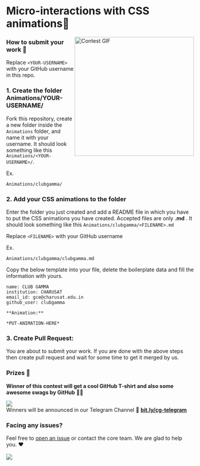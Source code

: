 # Micro-interactions with CSS animations💖
<img align="right" alt="Contest GIF" height=320 width=320 src="https://mir-s3-cdn-cf.behance.net/project_modules/disp/449d4a32693639.568f9cb659dd3.gif" />

### How to submit your work 📝

Replace `<YOUR-USERNAME>` with your GitHub username in this repo.

### 1. Create the folder Animations/YOUR-USERNAME/ 
Fork this repository, create a new folder inside the `Animations` folder, and name it with your username. It should look something like this `Animations/<YOUR-USERNAME>/`. 

Ex.
```
Animations/clubgamma/
```

### 2. Add your CSS animations to the folder
Enter the folder you just created and add a README file in which you have to put the CSS animations you have created. Accepted files are only **.md** . It should look something like this `Animations/clubgamma/<FILENAME>.md`

Replace `<FILENAME>` with your GitHub username

Ex.
```
Animations/clubgamma/clubgamma.md
```

Copy the below template into your file, delete the boilerplate data and fill the information with yours.
```
name: CLUB GAMMA
institution: CHARUSAT 
email_id: gce@charusat.edu.in
github_user: clubgamma

**Animation:** 

*PUT-ANIMATION-HERE*
```

### 3. Create Pull Request:

You are about to submit your work. If you are done with the above steps then create pull request and wait for some time to get it merged by us. 

### Prizes 🎁
  
**Winner of this contest will get a cool GitHub T-shirt and also some awesome swags by GitHub** 🥳🥳


[![](https://img.shields.io/badge/Telegram-Join-%232CA5E0.svg?&style=flat&logo=telegram&logoColor=white)](http://bit.ly/cg-telegram) <br>
Winners will be announced in our Telegram Channel :loudspeaker:  [**bit.ly/cg-telegram**](http://bit.ly/cg-telegram) <br>

### Facing any issues?

Feel free to [open an issue](https://github.com/clubgamma/micro-interactions-with-css-animations/issues/new?assignees=&labels=Query&template=query-regarding-submission.md&title=GITHUB_USERNAME) or contact the core team. We are glad to help you. ❤️
<br><br>
[![](https://img.shields.io/badge/Query-Ask_Us_Anything-yellow)](mailto:gce@charusat.edu.in?subject=Query%20regarding%20CSS%20Animations%20Submission) <br>
